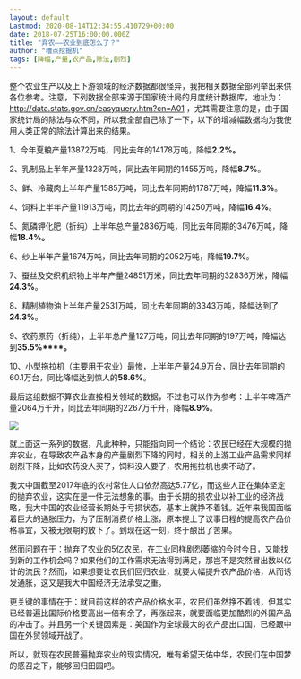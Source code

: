 ```yaml
---
layout: default
Lastmod: 2020-08-14T12:34:55.410729+00:00
date: 2018-07-25T16:00:00.000Z
title: "弃农——农业到底怎么了？"
author: "槽点挖掘机"
tags: [降幅,产量,农产品,除法,剧烈]
---
```


整个农业生产以及上下游领域的经济数据都很怪异，我把相关数据全部列举出来供各位参考。注意，下列数据全部来源于国家统计局的月度统计数据库，地址为：http://data.stats.gov.cn/easyquery.htm?cn=A01 ，尤其需要注意的是，由于国家统计局的除法与众不同，所以我全部自己除了一下，以下的增减幅数据均为我使用人类正常的除法计算出来的结果。

1、今年夏粮产量13872万吨，同比去年的14178万吨，降幅**2.2%。**

2、乳制品上半年产量1328万吨，同比去年同期的1455万吨，降幅**8.7%**。

3、鲜、冷藏肉上半年产量1585万吨，同比去年同期的1787万吨，降幅**11.3%**。

4、饲料上半年产量11913万吨，同比去年的同期的14250万吨，降幅**16.4%**。

5、氮磷钾化肥（折纯）上半年总产量2836万吨，同比去年同期的3476万吨，降幅**18.4%。**

6、纱上半年产量1674万吨，同比去年同期的2052万吨，降幅**19.7%**。

7、蚕丝及交织机织物上半年产量24851万米，同比去年同期的32836万米，降幅**24.3%**。

8、精制植物油上半年产量2531万吨，同比去年同期的3343万吨，降幅达到了**24.3%**。

9、农药原药（折纯），上半年总产量127万吨，同比去年同期的197万吨，降幅达到**35.5%****。**

10、小型拖拉机（主要用于农业）最惨，上半年产量24.9万台，同比去年同期的60.1万台，同比降幅达到惊人的**58.6%**。  

最后这组数据不算农业直接相关领域的数据，不过也可以作为参考：上半年啤酒产量2064万千升，同比去年同期的2267万千升，降幅**8.9%**。

![](https://images.weserv.nl/?url=https%3A//mmbiz.qpic.cn/mmbiz_jpg/ny7V6qcccdtZuv9KLEmEyRlAP4LRSSswOibcmQ2OLA7zmOVj6sWyj3vudDchR2ALsGiaxah3hDa3icyW3DlicJvfQQ/640%3Fwx_fmt%3Djpeg)

就上面这一系列的数据，凡此种种，只能指向同一个结论：农民已经在大规模的抛弃农业，在导致农产品本身的产量剧烈下降的同时，相关的上游工业产品需求同样剧烈下降，比如农药没人买了，饲料没人要了，农用拖拉机也卖不动了。

我大中国截至2017年底的农村常住人口依然高达5.77亿，而这些人正在集体坚定的抛弃农业，这实在是一件无法想象的事。由于长期的损农业以补工业的经济战略，我大中国的农业经营长期处于亏损状态，基本上就挣不着钱。近年来我国面临着巨大的通胀压力，为了压制消费价格上涨，原本提上了议事日程的提高农产品价格事宜，又被无限期的放下了。到现在这一刻，终于酿出了苦果。

然而问题在于：抛弃了农业的5亿农民，在工业同样剧烈萎缩的今时今日，又能找到新的工作机会吗？如果他们的工作需求无法得到满足，那岂不是突然冒出数以亿计的流民？然而，如果想要让农民们回归农业，就要大幅提升农产品价格，从而诱发通胀，这又是我大中国经济无法承受之重。

更关键的事情在于：就目前这样的农产品价格水平，农民们虽然挣不着钱，但其实已经普遍比国际价格要高出一倍有余了，再涨起来，就要面临更加酷烈的外国产品的冲击了。并且另一个关键因素是：美国作为全球最大的农产品出口国，已经跟中国在外贸领域开战了。

所以，就现在农民普遍抛弃农业的现实情况，唯有希望天佑中华，农民们在中国梦的感召之下，能够回归田园吧。
